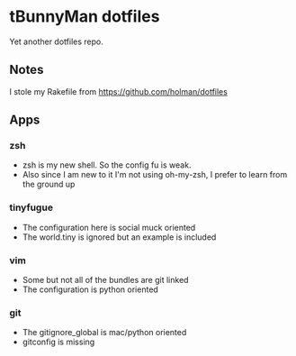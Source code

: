 # tBunnyMan dotfiles #
Yet another dotfiles repo.

## Notes ##
I stole my Rakefile from https://github.com/holman/dotfiles

## Apps ##
### zsh ###
* zsh is my new shell. So the config fu is weak.
* Also since I am new to it I'm not using oh-my-zsh, I prefer to learn from the ground up

### tinyfugue ###
* The configuration here is social muck oriented
* The world.tiny is ignored but an example is included

### vim ###
* Some but not all of the bundles are git linked
* The configuration is python oriented

### git ###
* The gitignore_global is mac/python oriented
* gitconfig is missing
